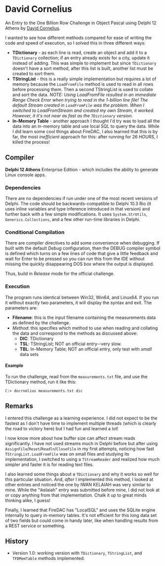 # David Cornelius

An Entry to the One Billion Row Challenge in Object Pascal using Delphi 12 Athens by [David Cornelius](https://github.com/corneliusdavid).

I wanted to see how different methods compared for ease of writing the code and speed of execution, so I solved this in three different ways:

- **TDictionary** - as each line is read, create an object and add it to a `TDictionary` collection; if an entry already exists for a city, update it instead of adding. This was simple to implement but since `TDictionary` doesn't have a sort method, after this list is built, another list must be created to sort them.
- **TStringList** - this is a really simple implementation but requires a lot of memory because the `LoadFromFile` method is used to read in all rows before processing them. Then a second TStringList is used to collate and sort the data. *NOTE: Using LoadFromFile resulted in an immediate Range Check Error when trying to read in the 1-billion line file! The default Stream created in `LoadFromFile` was the problem. When I switched to LoadFromStream and created my own Stream, it worked. However, it it's not near as fast as the `TDictionary` version.*
- **In-Memory Table** - another approach I thought I'd try was to load all the data into an in-memory table and use local SQL to query the data. While I did learn some cool things about FireDAC, I also learned that this is by far, the most *inefficient* approach for this: after running for 26 *HOURS*, I killed the process! 

## Compiler

**Delphi 12 Athens** Enterprise Edition - which includes the ability to generate Linux console apps.

### Dependencies

There are no dependencies if run under one of the most recent versions of Delphi. The code should be backwards-compatible to Delphi 10.3 Rio (it uses inline variables and type inference introduced in that version) and further back with a few simple modifications. It uses `System.StrUtils`, `Generics.Collections`, and a few other run-time libraries in Delphi.

### Conditional Compilation

There are compiler directives to add some convenience when debugging. If built with the default *Debug* configuration, then the DEBUG compiler symbol is defined which turns on a few lines of code that give a little feedback and wait for Enter to be pressed so you can run this from the IDE without missing the quickly disappearing DOS box where the output is displayed.

Thus, build in *Release* mode for the official challenge. 

### Execution

The program runs identical between Win32, Win64, and Linux64. If you run it without exactly two parameters, it will display the syntax and exit. The parameters are:

- **Filename**: this is the input filename containing the measurements data as defined by the challenge.
- *Method*: this specifies which method to use when reading and collating the data and correspond to the methods as discussed above:
	- **DIC**: TDictionary
	- **TSL**: TStringList; NOT an official entry--very slow.
	- **TBL**: In-Memory Table; NOT an official entry, only test with *small* data sets

#### Example

To run the challenge, read from the `measurements.txt` file, and use the TDictionary method, run it like this:

```
C:> docrnelius measurements.txt dic
```

## Remarks

I entered this challenge as a learning experience. I did not expect to be the fastest as I don't have time to implement multiple threads (which is clearly the road to victory here) but I had fun and learned a lot! 

I now know more about how buffer size can affect stream reads significantly. I have not used streams much in Delphi before but after using `AssignFile`/`Reset`/`Readln`/`CloseFile` in my first attempts, noticing how fast `TStringList.LoadFromFile` was on small files and studying its implementation, I switched to using a `TStreamReader` and realized how much simpler and faster it is for reading text files.

I also learned some things about a `TDictionary` and why it works so well for this particular situation. And, *after* I implemented this method, I looked at other entries and noticed the one by IWAN KELAIAH was very similar to mine. While the "ikelaiah" entry was submitted before mine, I did not look at or copy anything from that implementation. Chalk it up to great minds thinking alike, I guess!

Finally, I learned that FireDAC has "LocalSQL" and uses the SQLite engine internally to query in-memory tables. It's not efficient for this long data set of two fields but could come in handy later, like when handling results from a REST service or something.  

## History

- Version 1.0: working version with `TDictionary`, `TStringList`, and `TFDMemTable` methods implemented.